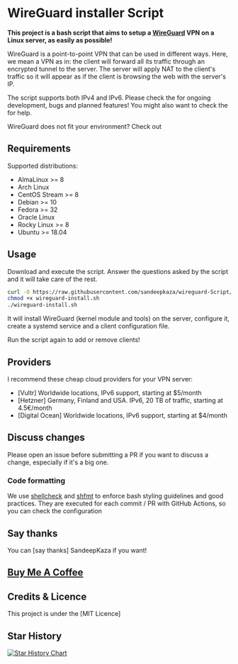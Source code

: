 # WireGuard installer Script

**This project is a bash script that aims to setup a [WireGuard](https://www.wireguard.com/) VPN on a Linux server, as easily as possible!**

WireGuard is a point-to-point VPN that can be used in different ways. Here, we mean a VPN as in: the client will forward all its traffic through an encrypted tunnel to the server.
The server will apply NAT to the client's traffic so it will appear as if the client is browsing the web with the server's IP.

The script supports both IPv4 and IPv6. Please check the  for ongoing development, bugs and planned features! You might also want to check the  for help.

WireGuard does not fit your environment? Check out

## Requirements

Supported distributions:

- AlmaLinux >= 8
- Arch Linux
- CentOS Stream >= 8
- Debian >= 10
- Fedora >= 32
- Oracle Linux
- Rocky Linux >= 8
- Ubuntu >= 18.04

## Usage

Download and execute the script. Answer the questions asked by the script and it will take care of the rest.

```bash
curl -O https://raw.githubusercontent.com/sandeepkaza/wireguard-Script/master/wireguard-install.sh
chmod +x wireguard-install.sh
./wireguard-install.sh
```

It will install WireGuard (kernel module and tools) on the server, configure it, create a systemd service and a client configuration file.

Run the script again to add or remove clients!

## Providers

I recommend these cheap cloud providers for your VPN server:

- [Vultr] Worldwide locations, IPv6 support, starting at \$5/month
- [Hetzner] Germany, Finland and USA. IPv6, 20 TB of traffic, starting at 4.5€/month
- [Digital Ocean] Worldwide locations, IPv6 support, starting at \$4/month

## Discuss changes

Please open an issue before submitting a PR if you want to discuss a change, especially if it's a big one.

### Code formatting

We use [shellcheck](https://github.com/koalaman/shellcheck) and [shfmt](https://github.com/mvdan/sh) to enforce bash styling guidelines and good practices. They are executed for each commit / PR with GitHub Actions, so you can check the configuration

## Say thanks

You can [say thanks] SandeepKaza if you want!

## [Buy Me A Coffee](https://buymeacoffee.com/sandeepkaza)

## Credits & Licence

This project is under the [MIT Licence]

## Star History
[![Star History Chart](https://api.star-history.com/svg?repos=sandeepkaza/Wireguard-Script&type=Date)](https://star-history.com/#sandeepkaza/Wireguard-Script&Date)
